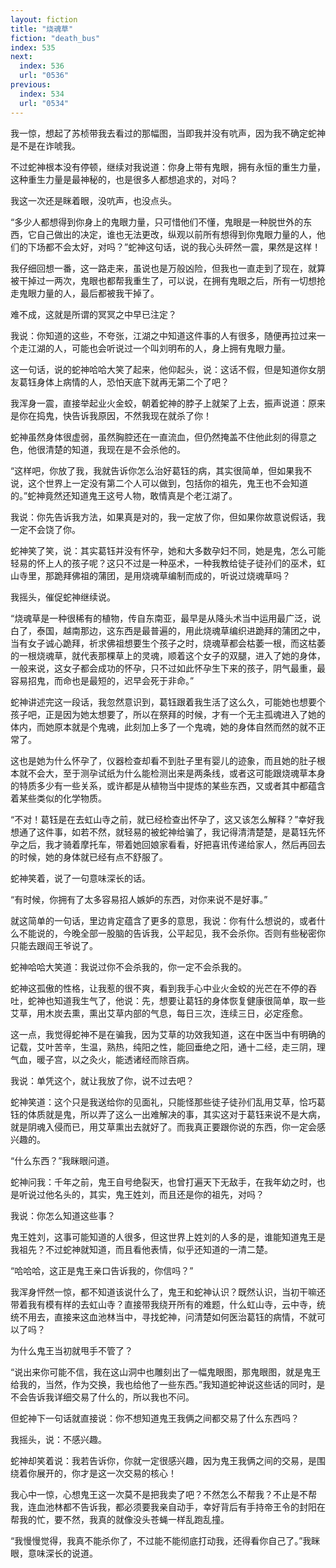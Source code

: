 ```yaml
---
layout: fiction
title: "烧魂草"
fiction: "death_bus"
index: 535
next:
  index: 536
  url: "0536"
previous:
  index: 534
  url: "0534"
---
```

我一惊，想起了苏桢带我去看过的那幅图，当即我并没有吭声，因为我不确定蛇神是不是在诈唬我。

不过蛇神根本没有停顿，继续对我说道：你身上带有鬼眼，拥有永恒的重生力量，这种重生力量是最神秘的，也是很多人都想追求的，对吗？

我这一次还是眯着眼，没吭声，也没点头。

“多少人都想得到你身上的鬼眼力量，只可惜他们不懂，鬼眼是一种脱世外的东西，它自己做出的决定，谁也无法更改，纵观以前所有想得到你鬼眼力量的人，他们的下场都不会太好，对吗？”蛇神这句话，说的我心头砰然一震，果然是这样！

我仔细回想一番，这一路走来，虽说也是万般凶险，但我也一直走到了现在，就算被干掉过一两次，鬼眼也都帮我重生了，可以说，在拥有鬼眼之后，所有一切想抢走鬼眼力量的人，最后都被我干掉了。

难不成，这就是所谓的冥冥之中早已注定？

我说：你知道的这些，不夸张，江湖之中知道这件事的人有很多，随便再拉过来一个走江湖的人，可能也会听说过一个叫刘明布的人，身上拥有鬼眼力量。

这一句话，说的蛇神哈哈大笑了起来，他仰起头，说：这话不假，但是知道你女朋友葛钰身体上病情的人，恐怕天底下就再无第二个了吧？

我浑身一震，直接举起业火金蛟，朝着蛇神的脖子上就架了上去，振声说道：原来是你在捣鬼，快告诉我原因，不然我现在就杀了你！

蛇神虽然身体很虚弱，虽然胸腔还在一直流血，但仍然掩盖不住他此刻的得意之色，他很清楚的知道，我现在是不会杀他的。

“这样吧，你放了我，我就告诉你怎么治好葛钰的病，其实很简单，但如果我不说，这个世界上一定没有第二个人可以做到，包括你的祖先，鬼王也不会知道的。”蛇神竟然还知道鬼王这号人物，敢情真是个老江湖了。

我说：你先告诉我方法，如果真是对的，我一定放了你，但如果你故意说假话，我一定不会饶了你。

蛇神笑了笑，说：其实葛钰并没有怀孕，她和大多数孕妇不同，她是鬼，怎么可能轻易的怀上人的孩子呢？这只不过是一种巫术，一种我教给徒子徒孙们的巫术，虹山寺里，那跪拜佛祖的蒲团，是用烧魂草编制而成的，听说过烧魂草吗？

我摇头，催促蛇神继续说。

“烧魂草是一种很稀有的植物，传自东南亚，最早是从降头术当中运用最广泛，说白了，泰国，越南那边，这东西是最普遍的，用此烧魂草编织进跪拜的蒲团之中，当有女子诚心跪拜，祈求佛祖想要生个孩子之时，烧魂草都会枯萎一根，而这枯萎的一根烧魂草，就代表那棵草上的灵魂，顺着这个女子的双腿，进入了她的身体，一般来说，这女子都会成功的怀孕，只不过如此怀孕生下来的孩子，阴气最重，最容易招鬼，而命也是最短的，迟早会死于非命。”

蛇神讲述完这一段话，我忽然意识到，葛钰跟着我生活了这么久，可能她也想要个孩子吧，正是因为她太想要了，所以在祭拜的时候，才有一个无主孤魂进入了她的体内，而她原本就是个鬼魂，此刻加上多了一个鬼魂，她的身体自然而然的就不正常了。

这也是她为什么怀孕了，仪器检查却看不到肚子里有婴儿的迹象，而且她的肚子根本就不会大，至于测孕试纸为什么能检测出来是两条线，或者这可能跟烧魂草本身的特质多少有一些关系，或许都是从植物当中提炼的某些东西，又或者其中都蕴含着某些类似的化学物质。

“不对！葛钰是在去虹山寺之前，就已经检查出怀孕了，这又该怎么解释？”幸好我想通了这件事，如若不然，就轻易的被蛇神给骗了，我记得清清楚楚，是葛钰先怀孕之后，我才骑着摩托车，带着她回娘家看看，好把喜讯传递给家人，然后再回去的时候，她的身体就已经有点不舒服了。

蛇神笑着，说了一句意味深长的话。

“有时候，你拥有了太多容易招人嫉妒的东西，对你来说不是好事。”

就这简单的一句话，里边肯定蕴含了更多的意思，我说：你有什么想说的，或者什么不能说的，今晚全部一股脑的告诉我，公平起见，我不会杀你。否则有些秘密你只能去跟阎王爷说了。

蛇神哈哈大笑道：我说过你不会杀我的，你一定不会杀我的。

蛇神这孤傲的性格，让我惹的很不爽，看到我手心中业火金蛟的光芒在不停的吞吐，蛇神也知道我生气了，他说：先，想要让葛钰的身体恢复健康很简单，取一些艾草，用木炭去熏，熏出艾草内部的气息，每日三次，连续三日，必定痊愈。

这一点，我觉得蛇神不是在骗我，因为艾草的功效我知道，这在中医当中有明确的记载，艾叶苦辛，生温，熟热，纯阳之性，能回垂绝之阳，通十二经，走三阴，理气血，暖子宫，以之灸火，能透诸经而除百病。

我说：单凭这个，就让我放了你，说不过去吧？

蛇神笑道：这个只是我送给你的见面礼，只能怪那些徒子徒孙们乱用艾草，恰巧葛钰的体质就是鬼，所以弄了这么一出难解决的事，其实这对于葛钰来说不是大病，就是阴魂入侵而已，用艾草熏出去就好了。而我真正要跟你说的东西，你一定会感兴趣的。

“什么东西？”我眯眼问道。

蛇神问我：千年之前，鬼王自号绝裂天，也曾打遍天下无敌手，在我年幼之时，也是听说过他名头的，其实，鬼王姓刘，而且还是你的祖先，对吗？

我说：你怎么知道这些事？

鬼王姓刘，这事可能知道的人很多，但这世界上姓刘的人多的是，谁能知道鬼王是我祖先？不过蛇神就知道，而且看他表情，似乎还知道的一清二楚。

“哈哈哈，这正是鬼王亲口告诉我的，你信吗？”

我浑身怦然一惊，都不知道该说什么了，鬼王和蛇神认识？既然认识，当初干嘛还带着我有模有样的去虹山寺？直接带我绕开所有的难题，什么虹山寺，云中寺，统统不用去，直接来这血池林当中，寻找蛇神，问清楚如何医治葛钰的病情，不就可以了吗？

为什么鬼王当初就甩手不管了？

“说出来你可能不信，我在这山洞中也雕刻出了一幅鬼眼图，那鬼眼图，就是鬼王给我的，当然，作为交换，我也给他了一些东西。”我知道蛇神说这些话的同时，是不会告诉我详细交易了什么的，所以我也不问。

但蛇神下一句话就直接说：你不想知道鬼王我俩之间都交易了什么东西吗？

我摇头，说：不感兴趣。

蛇神却笑着说：我若告诉你，你就一定很感兴趣，因为鬼王我俩之间的交易，是围绕着你展开的，你才是这一次交易的核心！

我心中一惊，心想鬼王这一次莫不是把我卖了吧？不然怎么不帮我？不止是不帮我，连血池林都不告诉我，都必须要我亲自动手，幸好背后有手持帝王令的封阳在帮我的忙，要不然，我真的就像没头苍蝇一样乱跑乱撞。

“我慢慢觉得，我真不能杀你了，不过能不能彻底打动我，还得看你自己了。”我眯眼，意味深长的说道。